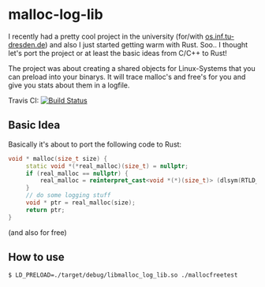 # malloc-log-lib

I recently had a pretty cool project in the university (for/with [os.inf.tu-dresden.de](https://os.inf.tu-dresden.de)) and also I just started getting warm with Rust. Soo.. I thought let's port the project or at least the basic ideas from C/C++  to Rust!

The project was about creating a shared objects for Linux-Systems that you can preload into your binarys. It will trace malloc's and free's for you and give you stats about them in a logfile.

Travis CI: [![Build Status](https://travis-ci.com/phip1611/malloc-log-lib.svg?branch=master)](https://travis-ci.com/phip1611/malloc-log-lib)

## Basic Idea
Basically it's about to port the following code to Rust:
```c++
void * malloc(size_t size) {
     static void *(*real_malloc)(size_t) = nullptr;
     if (real_malloc == nullptr) {
         real_malloc = reinterpret_cast<void *(*)(size_t)> (dlsym(RTLD_NEXT, "malloc"));
     }
     // do some logging stuff
     void * ptr = real_malloc(size);
     return ptr;
}
```

(and also for free)

## How to use
`$ LD_PRELOAD=./target/debug/libmalloc_log_lib.so ./mallocfreetest`